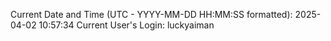 Current Date and Time (UTC - YYYY-MM-DD HH:MM:SS formatted): 2025-04-02 10:57:34
Current User's Login: luckyaiman
